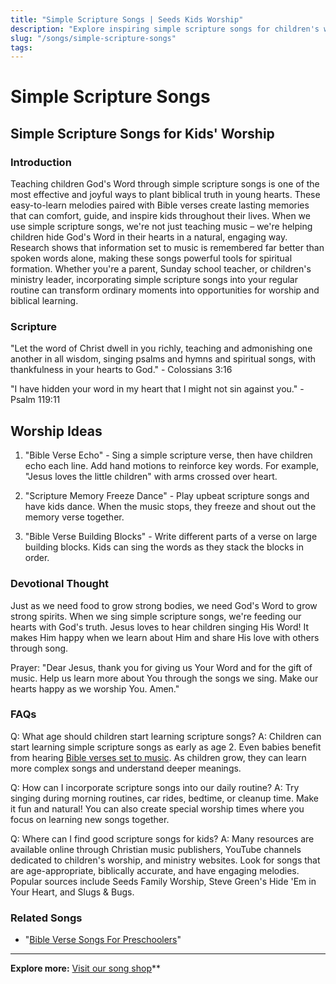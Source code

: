 ```yaml
---
title: "Simple Scripture Songs | Seeds Kids Worship"
description: "Explore inspiring simple scripture songs for children's worship and faith development. Biblical music resources for families and ministry."
slug: "/songs/simple-scripture-songs"
tags:
---
```


# Simple Scripture Songs

## Simple Scripture Songs for Kids' Worship

### Introduction
Teaching children God's Word through simple scripture songs is one of the most effective and joyful ways to plant biblical truth in young hearts. These easy-to-learn melodies paired with Bible verses create lasting memories that can comfort, guide, and inspire kids throughout their lives. When we use simple scripture songs, we're not just teaching music – we're helping children hide God's Word in their hearts in a natural, engaging way. Research shows that information set to music is remembered far better than spoken words alone, making these songs powerful tools for spiritual formation. Whether you're a parent, Sunday school teacher, or children's ministry leader, incorporating simple scripture songs into your regular routine can transform ordinary moments into opportunities for worship and biblical learning.

### Scripture
"Let the word of Christ dwell in you richly, teaching and admonishing one another in all wisdom, singing psalms and hymns and spiritual songs, with thankfulness in your hearts to God." - Colossians 3:16

"I have hidden your word in my heart that I might not sin against you." - Psalm 119:11

## Worship Ideas
1. "Bible Verse Echo" - Sing a simple scripture verse, then have children echo each line. Add hand motions to reinforce key words. For example, "Jesus loves the little children" with arms crossed over heart.

2. "Scripture Memory Freeze Dance" - Play upbeat scripture songs and have kids dance. When the music stops, they freeze and shout out the memory verse together.

3. "Bible Verse Building Blocks" - Write different parts of a verse on large building blocks. Kids can sing the words as they stack the blocks in order.

### Devotional Thought
Just as we need food to grow strong bodies, we need God's Word to grow strong spirits. When we sing simple scripture songs, we're feeding our hearts with God's truth. Jesus loves to hear children singing His Word! It makes Him happy when we learn about Him and share His love with others through song.

Prayer: "Dear Jesus, thank you for giving us Your Word and for the gift of music. Help us learn more about You through the songs we sing. Make our hearts happy as we worship You. Amen."

### FAQs
Q: What age should children start learning scripture songs?
A: Children can start learning simple scripture songs as early as age 2. Even babies benefit from hearing [Bible verses set to music](/songs/bible-verses-set-to-music/). As children grow, they can learn more complex songs and understand deeper meanings.

Q: How can I incorporate scripture songs into our daily routine?
A: Try singing during morning routines, car rides, bedtime, or cleanup time. Make it fun and natural! You can also create special worship times where you focus on learning new songs together.

Q: Where can I find good scripture songs for kids?
A: Many resources are available online through Christian music publishers, YouTube channels dedicated to children's worship, and ministry websites. Look for songs that are age-appropriate, biblically accurate, and have engaging melodies. Popular sources include Seeds Family Worship, Steve Green's Hide 'Em in Your Heart, and Slugs & Bugs.

### Related Songs

- "[Bible Verse Songs For Preschoolers](/songs/bible-verse-songs-for-preschoolers/)"

---

**Explore more:** [Visit our song shop](https://seedskidsworship.com/shop)**

<!-- Schema Markup -->
<script type="application/ld+json">
{
  "@context": "https://schema.org",
  "@type": "MusicRecording",
  "name": "Simple Scripture Songs",
  "byArtist": {
    "@type": "MusicGroup",
    "name": "Seeds Kids Worship"
  },
  "isFamilyFriendly": true,
  "url": "https://seedskidsworship.com/songs/simple-scripture-songs/"
}
</script>